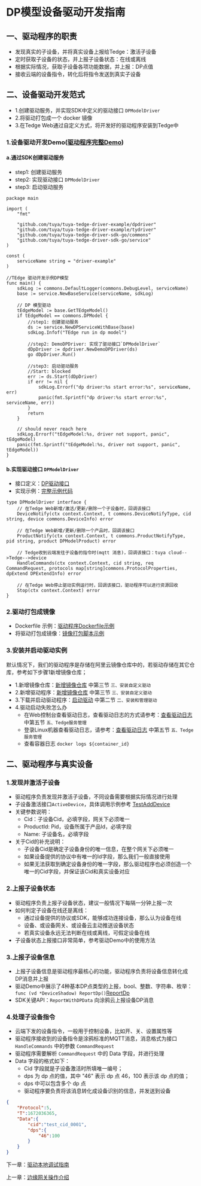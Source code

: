 # DP模型设备驱动开发指南

## 一、驱动程序的职责
- 发现真实的子设备，并将真实设备上报给Tedge：激活子设备
- 定时获取子设备的状态，并上报子设备状态：在线或离线
- 根据实际情况，获取子设备各项功能数据，并上报：DP点值
- 接收云端的设备指令，转化后将指令发送到真实子设备

## 二、设备驱动开发范式
- 1.创建驱动服务，并实现SDK中定义的驱动接口 `DPModelDriver`
- 2.将驱动打包成一个 docker 镜像
- 3.在Tedge Web通过自定义方式，将开发好的驱动程序安装到Tedge中

### 1.设备驱动开发Demo([驱动程序完整Demo](https://github.com/tuya/tuya-edge-driver-sdk-go/blob/master/version.go))
#### a.通过SDK创建驱动服务
- step1: 创建驱动服务
- step2: 实现驱动接口 `DPModelDriver`
- step3: 启动驱动服务

```golang
package main

import (
	"fmt"

	"github.com/tuya/tuya-tedge-driver-example/dpdriver"
	"github.com/tuya/tuya-tedge-driver-example/tydriver"
	"github.com/tuya/tuya-tedge-driver-sdk-go/commons"
	"github.com/tuya/tuya-tedge-driver-sdk-go/service"
)

const (
	serviceName string = "driver-example"
)

//TEdge 驱动开发示例DP模型
func main() {
	sdkLog := commons.DefaultLogger(commons.DebugLevel, serviceName)
	base := service.NewBaseService(serviceName, sdkLog)

	// DP 模型驱动
	tEdgeModel := base.GetTEdgeModel()
	if tEdgeModel == commons.DPModel {
		//step1: 创建驱动服务
		ds := service.NewDPServiceWithBase(base)
		sdkLog.Infof("TEdge run in dp model")

		//step2: DemoDPDriver: 实现了驱动接口`DPModelDriver`
		dDpDriver := dpdriver.NewDemoDPDriver(ds)
		go dDpDriver.Run()

		//step3: 启动驱动服务
		//Start: blocked
		err := ds.Start(dDpDriver)
		if err != nil {
			sdkLog.Errorf("dp driver:%s start error:%s", serviceName, err)
			panic(fmt.Sprintf("dp driver:%s start error:%s", serviceName, err))
		}
		return
	}

	// should never reach here
	sdkLog.Errorf("tEdgeModel:%s, driver not support, panic", tEdgeModel)
	panic(fmt.Sprintf("tEdgeModel:%s, driver not support, panic", tEdgeModel))
}
```

#### b.实现驱动接口 `DPModelDriver`
- 接口定义：[DP驱动接口](https://github.com/tuya/tuya-edge-driver-sdk-go/blob/master/version.go)
- 实现示例：[完整示例代码](https://github.com/tuya/tuya-edge-driver-sdk-go/blob/master/version.go)

```golang
type DPModelDriver interface {
	// 在Tedge Web新增/激活/更新/删除一个子设备时，回调该接口
	DeviceNotify(ctx context.Context, t commons.DeviceNotifyType, cid string, device commons.DeviceInfo) error

	// 在Tedge Web新增/更新/删除一个产品时，回调该接口
	ProductNotify(ctx context.Context, t commons.ProductNotifyType, pid string, product DPModelProduct) error

	// Tedge收到云端发往子设备的指令时(mqtt 消息)，回调该接口：tuya cloud-->Tedge-->device
	HandleCommands(ctx context.Context, cid string, req CommandRequest, protocols map[string]commons.ProtocolProperties, dpExtend DPExtendInfo) error
    
    // 在Tedge Web停止驱动实例运行时，回调该接口，驱动程序可以进行资源回收
	Stop(ctx context.Context) error
}
```

### 2.驱动打包成镜像
- Dockerfile 示例：[驱动程序Dockerfile示例](https://github.com/tuya/tuya-edge-driver-sdk-go/blob/master/version.go)
- 将驱动打包成镜像：[镜像打包脚本示例](https://github.com/tuya/tuya-edge-driver-sdk-go/blob/master/version.go)

### 3.安装并启动驱动实例
默认情况下，我们的驱动程序是存储在阿里云镜像仓库中的，若驱动存储在其它仓库，参考如下步骤1新增镜像仓库；
- 1.新增镜像仓库：[新增镜像仓库](../tedgeweb.md) 中第三节 `三、安装自定义驱动`
- 2.新增驱动程序：[新增镜像仓库](../tedgeweb.md) 中第三节 `三、安装自定义驱动`
- 3.下载并启动驱动程序：[启动驱动](../tedgeweb.md) 中第二节 `二、安装和管理驱动`
- 4.驱动启动失败怎么办
    - 在Web控制台查看驱动日志，查看驱动日志的方式请参考：[查看驱动日志](../tedgeweb.md) 中第五节 `五、Tedge服务管理`
    - 登录Linux机器查看驱动日志，请参考：[查看驱动日志](./driverdebug.md) 中第五节 `五、Tedge服务管理`
    - 查看容器日志 `docker logs ${container_id}`

## 二、驱动程序与真实设备
### 1.发现并激活子设备
- 驱动程序负责发现并激活子设备，不同设备需要根据实际情况进行处理
- 子设备激活接口`ActiveDevice`，具体调用示例参考 [TestAddDevice](https://github.com/tuya/tuya-edge-driver-sdk-go/blob/master/version.go)
- 关键参数说明：
    - Cid：子设备Cid，必填字段，网关下必须唯一
	- ProductId: Pid，设备所属于产品Id，必填字段
	- Name: 子设备名，必填字段
- 关于Cid的补充说明：
    - 子设备Cid是确定子设备身份的唯一信息，在整个网关下必须唯一
    - 如果设备提供的协议中有唯一的Id字段，那么我们一般直接使用
    - 如果无法获取到确定设备身份的唯一字段，那么驱动程序也必须创造一个唯一的Cid字段，并保证该Cid和真实设备对应

### 2.上报子设备状态
- 驱动程序负责上报子设备状态，建议一般情况下每隔一分钟上报一次
- 如何判定子设备在线还是离线：
    - 通过设备提供的协议或SDK，能够成功连接设备，那么认为设备在线
    - 设备、或设备网关、或设备云主动推送设备状态
    - 若真实设备永远无法判断在线或离线，可假定设备在线
- 子设备状态上报接口非常简单，参考驱动Demo中的使用方法

### 3.上报子设备信息
- 上报子设备信息是驱动程序最核心的功能，驱动程序负责将设备信息转化成DP消息并上报
- 驱动Demo中展示了4种基本DP点类型的上报，bool、整数、字符串、枚举：`func (vd *DeviceShadow) ReportDp()`[ReportDp](https://github.com/tuya/tuya-edge-driver-sdk-go/blob/master/version.go)
- SDK关键API：`ReportWithDPData` 向涂鸦云上报设备DP消息

### 4.处理子设备指令
- 云端下发的设备指令，一般用于控制设备，比如开、关、设置属性等
- 驱动程序接收到的设备指令是涂鸦标准的MQTT消息，消息格式为接口 `HandleCommands` 中的参数 `CommandRequest`
- 驱动程序需要解析 `CommandRequest` 中的 Data 字段，并进行处理
- Data 字段的格式如下：
    - Cid 字段就是子设备激活时所填唯一编号；
    - dps 为 dp 点的值，其中 "46" 表示 dp 点 46，100 表示该 dp 点的值；
    - dps 中可以包含多个 dp 点
    - 驱动程序要负责将该消息转化成设备识别的信息，并发送到设备
```json
{
    "Protocol":5,
    "T":1672036365,
    "Data":{
        "cid":"test_cid_0001",
        "dps":{
            "46":100
        }
    }
}
```

下一章：[驱动本地调试指南](./driverdebug.md)

上一章：[边缘网关操作介绍](../tedgeweb.md)
